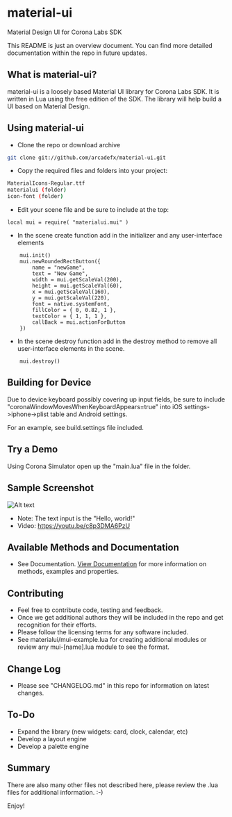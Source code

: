 # material-ui
Material Design UI for Corona Labs SDK

This README is just an overview document. You can find more detailed documentation within the repo in future updates.

What is material-ui?
--------------

material-ui is a loosely based Material UI library for Corona Labs SDK.  It is written in Lua using the free edition of the SDK.  The library will help build a UI based on Material Design.

Using material-ui
--------------

* Clone the repo or download archive
```bash
git clone git://github.com/arcadefx/material-ui.git
```
* Copy the required files and folders into your project:
```bash
MaterialIcons-Regular.ttf
materialui (folder)
icon-font (folder)
```
* Edit your scene file and be sure to include at the top:
```
local mui = require( "materialui.mui" )
```
* In the scene create function add in the initializer and any user-interface elements
```
    mui.init()
    mui.newRoundedRectButton({
        name = "newGame",
        text = "New Game",
        width = mui.getScaleVal(200),
        height = mui.getScaleVal(60),
        x = mui.getScaleVal(160),
        y = mui.getScaleVal(220),
        font = native.systemFont,
        fillColor = { 0, 0.82, 1 },
        textColor = { 1, 1, 1 },
        callBack = mui.actionForButton
    })
```
* In the scene destroy function add in the destroy method to remove all user-interface elements in the scene.
```
    mui.destroy()
```

Building for Device
-------------
Due to device keyboard possibly covering up input fields, be sure to include "coronaWindowMovesWhenKeyboardAppears=true" into iOS settings->iphone->plist table and Android settings.

For an example, see build.settings file included.

Try a Demo
-------------
Using Corona Simulator open up the "main.lua" file in the folder.

Sample Screenshot
-------------
![Alt text](http://www.anedix.com/images/github/material-ui-main.png "Controls including text input")
- Note: The text input is the "Hello, world!"
- Video: https://youtu.be/c8p3DMA6PzU

Available Methods and Documentation
-------------
* See Documentation. [View Documentation](http://www.anedix.com/docs/mui/) for more information on methods, examples and properties.

Contributing
-------------
* Feel free to contribute code, testing and feedback.
* Once we get additional authors they will be included in the repo and get recognition for their efforts.
* Please follow the licensing terms for any software included.
* See materialui/mui-example.lua for creating additional modules or review any mui-[name].lua module to see the format.

Change Log
-------------
* Please see "CHANGELOG.md" in this repo for information on latest changes.

To-Do
-------------
* Expand the library (new widgets: card, clock, calendar, etc)
* Develop a layout engine 
* Develop a palette engine

Summary
-------------
There are also many other files not described here,  please review the .lua files for additional information. :-)

Enjoy!

